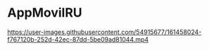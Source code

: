 # AppMovilRU

https://user-images.githubusercontent.com/54915677/161458024-f767120b-252d-42ec-87dd-5be09ad81044.mp4


